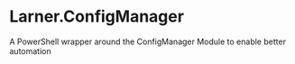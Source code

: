 # Larner.ConfigManager
A PowerShell wrapper around the ConfigManager Module to enable better automation
